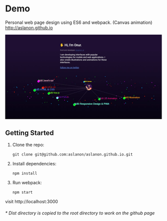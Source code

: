 # Demo

Personal web page design using ES6 and webpack. (Canvas animation)
http://aslanon.github.io

<img src="https://raw.githubusercontent.com/aslanon/aslanon.github.io/master/statics/screenshot.png"></img>

## Getting Started

1.  Clone the repo:

        git clone git@github.com:aslanon/aslanon.github.io.git

2.  Install dependencies:

        npm install

3.  Run webpack:

        npm start

visit http://localhost:3000

###### \* Dist directory is copied to the root directory to work on the github page
